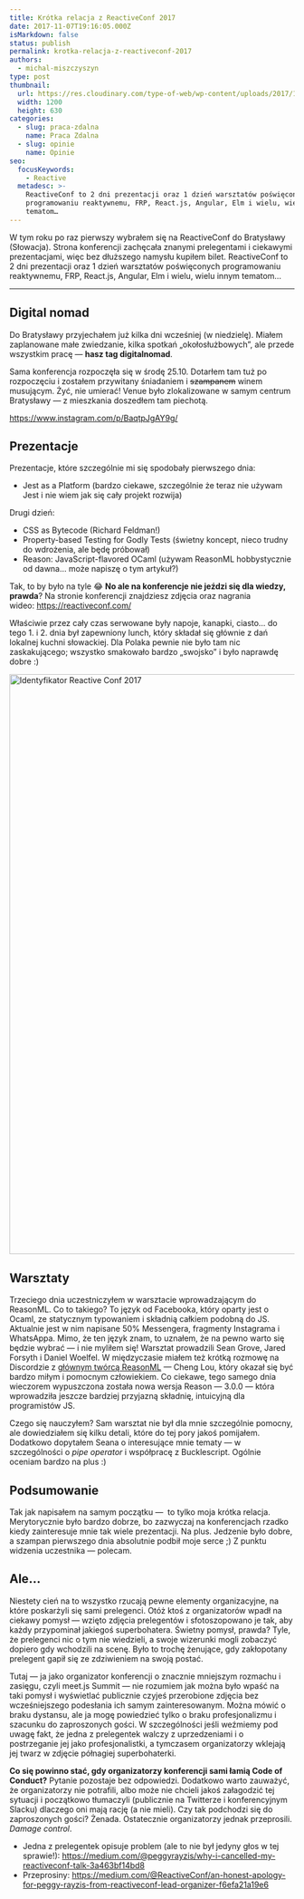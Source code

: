 ```yaml
---
title: Krótka relacja z ReactiveConf 2017
date: 2017-11-07T19:16:05.000Z
isMarkdown: false
status: publish
permalink: krotka-relacja-z-reactiveconf-2017
authors:
  - michal-miszczyszyn
type: post
thumbnail:
  url: https://res.cloudinary.com/type-of-web/wp-content/uploads/2017/11/reactive2017_2.jpg
  width: 1200
  height: 630
categories:
  - slug: praca-zdalna
    name: Praca Zdalna
  - slug: opinie
    name: Opinie
seo:
  focusKeywords:
    - Reactive
  metadesc: >-
    ReactiveConf to 2 dni prezentacji oraz 1 dzień warsztatów poświęconych
    programowaniu reaktywnemu, FRP, React.js, Angular, Elm i wielu, wielu innym
    tematom…
---
```


W tym roku po raz pierwszy wybrałem się na ReactiveConf do Bratysławy (Słowacja). Strona konferencji zachęcała znanymi prelegentami i ciekawymi prezentacjami, więc bez dłuższego namysłu kupiłem bilet. ReactiveConf to 2 dni prezentacji oraz 1 dzień warsztatów poświęconych programowaniu reaktywnemu, FRP, React.js, Angular, Elm i wielu, wielu innym tematom…

---

<h2>Digital nomad</h2>

Do Bratysławy przyjechałem już kilka dni wcześniej (w niedzielę). Miałem zaplanowane małe zwiedzanie, kilka spotkań „okołosłużbowych”, ale przede wszystkim pracę — <strong>hasz tag digitalnomad</strong>.

Sama konferencja rozpoczęła się w środę 25.10. Dotarłem tam tuż po rozpoczęciu i zostałem przywitany śniadaniem i <del>szampanem</del> winem musującym. Żyć, nie umierać! Venue było zlokalizowane w samym centrum Bratysławy — z mieszkania doszedłem tam piechotą.

https://www.instagram.com/p/BaqtpJgAY9g/

<h2>Prezentacje</h2>

Prezentacje, które szczególnie mi się spodobały pierwszego dnia:

<ul>
    <li>Jest as a Platform (bardzo ciekawe, szczególnie że teraz nie używam Jest i nie wiem jak się cały projekt rozwija)</li>
</ul>

Drugi dzień:

<ul>
    <li>CSS as Bytecode (Richard Feldman!)</li>
    <li>Property-based Testing for Godly Tests (świetny koncept, nieco trudny do wdrożenia, ale będę próbował)</li>
    <li>Reason: JavaScript-flavored OCaml (używam ReasonML hobbystycznie od dawna… może napiszę o tym artykuł?)</li>
</ul>

Tak, to by było na tyle 😂 <strong>No ale na konferencje nie jeździ się dla wiedzy, prawda</strong>? Na stronie konferencji znajdziesz zdjęcia oraz nagrania wideo: <a href="https://reactiveconf.com/" target="_blank" rel="noopener noreferrer">https://reactiveconf.com/</a>

Właściwie przez cały czas serwowane były napoje, kanapki, ciasto… do tego 1. i 2. dnia był zapewniony lunch, który składał się głównie z dań lokalnej kuchni słowackiej. Dla Polaka pewnie nie było tam nic zaskakującego; wszystko smakowało bardzo „swojsko” i było naprawdę dobre :)

<a href="https://res.cloudinary.com/type-of-web/wp-content/uploads/2017/11/22791853_535573713463290_3684832133207816136_o.jpg"><img class="aligncenter wp-image-778 size-large" src="https://res.cloudinary.com/type-of-web/wp-content/uploads/2017/11/22791853_535573713463290_3684832133207816136_o-768x1024.jpg" alt="Identyfikator Reactive Conf 2017" width="768" height="1024" /></a>

<h2>Warsztaty</h2>

Trzeciego dnia uczestniczyłem w warsztacie wprowadzającym do ReasonML. Co to takiego? To język od Facebooka, który oparty jest o Ocaml, ze statycznym typowaniem i składnią całkiem podobną do JS. Aktualnie jest w nim napisane 50% Messengera, fragmenty Instagrama i WhatsAppa. Mimo, że ten język znam, to uznałem, że na pewno warto się będzie wybrać — i nie myliłem się! Warsztat prowadzili Sean Grove, Jared Forsyth i Daniel Woelfel. W międzyczasie miałem też krótką rozmowę na Discordzie z <a href="https://github.com/facebook/reason/graphs/contributors" target="_blank" rel="noopener noreferrer">głównym twórcą ReasonML</a> — Cheng Lou, który okazał się być bardzo miłym i pomocnym człowiekiem. Co ciekawe, tego samego dnia wieczorem wypuszczona została nowa wersja Reason — 3.0.0 — która wprowadziła jeszcze bardziej przyjazną składnię, intuicyjną dla programistów JS.

Czego się nauczyłem? Sam warsztat nie był dla mnie szczególnie pomocny, ale dowiedziałem się kilku detali, które do tej pory jakoś pomijałem. Dodatkowo dopytałem Seana o interesujące mnie tematy — w szczególności o <em>pipe operator</em> i współpracę z Bucklescript. Ogólnie oceniam bardzo na plus :)

<h2>Podsumowanie</h2>

Tak jak napisałem na samym początku —  to tylko moja krótka relacja. Merytorycznie było bardzo dobrze, bo zazwyczaj na konferencjach rzadko kiedy zainteresuje mnie tak wiele prezentacji. Na plus. Jedzenie było dobre, a szampan pierwszego dnia absolutnie podbił moje serce ;) Z punktu widzenia uczestnika — polecam.

<h2>Ale…</h2>

Niestety cień na to wszystko rzucają pewne elementy organizacyjne, na które poskarżyli się sami prelegenci. Otóż ktoś z organizatorów wpadł na ciekawy pomysł — wzięto zdjęcia prelegentów i sfotoszopowano je tak, aby każdy przypominał jakiegoś superbohatera. Świetny pomysł, prawda? Tyle, że prelegenci nic o tym nie wiedzieli, a swoje wizerunki mogli zobaczyć dopiero gdy wchodzili na scenę. Było to trochę żenujące, gdy zakłopotany prelegent gapił się ze zdziwieniem na swoją postać.

Tutaj — ja jako organizator konferencji o znacznie mniejszym rozmachu i zasięgu, czyli meet.js Summit — nie rozumiem jak można było wpaść na taki pomysł i wyświetlać publicznie czyjeś przerobione zdjęcia bez wcześniejszego podesłania ich samym zainteresowanym. Można mówić o braku dystansu, ale ja mogę powiedzieć tylko o braku profesjonalizmu i szacunku do zaproszonych gości. W szczególności jeśli weźmiemy pod uwagę fakt, że jedna z prelegentek walczy z uprzedzeniami i o postrzeganie jej jako profesjonalistki, a tymczasem organizatorzy wklejają jej twarz w zdjęcie półnagiej superbohaterki.

<strong>Co się powinno stać, gdy organizatorzy konferencji sami łamią Code of Conduct?</strong> Pytanie pozostaje bez odpowiedzi. Dodatkowo warto zauważyć, że organizatorzy nie potrafili, albo może nie chcieli jakoś załagodzić tej sytuacji i początkowo tłumaczyli (publicznie na Twitterze i konferencyjnym Slacku) dlaczego oni mają rację (a nie mieli). Czy tak podchodzi się do zaproszonych gości? Żenada. Ostatecznie organizatorzy jednak przeprosili. <em>Damage control</em>.

<ul>
    <li>Jedna z prelegentek opisuje problem (ale to nie był jedyny głos w tej sprawie!): <a href="https://medium.com/@peggyrayzis/why-i-cancelled-my-reactiveconf-talk-3a463bf14bd8" target="_blank" rel="noopener noreferrer">https://medium.com/@peggyrayzis/why-i-cancelled-my-reactiveconf-talk-3a463bf14bd8</a></li>
    <li>Przeprosiny: <a href="https://medium.com/@ReactiveConf/an-honest-apology-for-peggy-rayzis-from-reactiveconf-lead-organizer-f6efa21a19e6" target="_blank" rel="noopener noreferrer">https://medium.com/@ReactiveConf/an-honest-apology-for-peggy-rayzis-from-reactiveconf-lead-organizer-f6efa21a19e6</a></li>
</ul>
